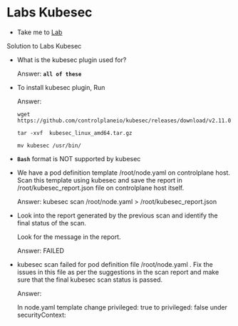 # Labs Kubesec
  - Take me to [Lab](https://kodekloud.com/courses/1378608/lectures/31704755)

Solution to Labs Kubesec

- What is the kubesec plugin used for?

    Answer: **`all of these`**


- To install kubesec plugin, Run

  Answer:

      wget https://github.com/controlplaneio/kubesec/releases/download/v2.11.0/kubesec_linux_amd64.tar.gz

      tar -xvf  kubesec_linux_amd64.tar.gz

      mv kubesec /usr/bin/


- **`Bash`** format is NOT supported by kubesec



- We have a pod definition template /root/node.yaml on controlplane host. Scan this template using kubesec and save the report in /root/kubesec_report.json file on controlplane host itself.

  Answer:
      kubesec scan /root/node.yaml  > /root/kubesec_report.json


- Look into the report generated by the previous scan and identify the final status of the scan.

  Look for the message in the report.

  Answer: FAILED


- kubesec scan failed for pod definition file /root/node.yaml . Fix the issues in this file as per the suggestions in the scan report and make sure that the final kubesec scan status is passed.

  Answer:

  In node.yaml template change privileged: true to privileged: false under securityContext:
